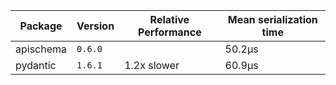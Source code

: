 [//]: <> (Generated with benchmarks/run.py, DO NOT EDIT THIS FILE DIRECTLY, instead run `SAVE=1 python ./run.py`.)

Package | Version | Relative Performance | Mean serialization time
--- | --- | --- | ---
apischema | `0.6.0` |  | 50.2μs
pydantic | `1.6.1` | 1.2x slower | 60.9μs
